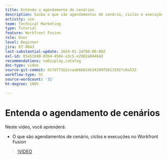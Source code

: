 ```yaml
---
title: Entenda o agendamento de cenários
description: Saiba o que são agendamentos de cenário, ciclos e execuções no [!DNL Adobe Workfront Fusion].
activity: use
team: Technical Marketing
type: Tutorial
feature: Workfront Fusion
role: User
level: Beginner
jira: KT-9043
last-substantial-update: 2024-01-24T00:00:00Z
exl-id: 85a51840-03b4-4584-a3c5-e2002a04464d
recommendations: noDisplay,catalog
doc-type: video
source-git-commit: d17df7162ccaab6b62db34209f50131927c0a532
workflow-type: ht
source-wordcount: '31'
ht-degree: 100%

---
```


# Entenda o agendamento de cenários

Neste vídeo, você aprenderá:

* O que são agendamentos de cenário, ciclos e execuções no Workfront Fusion

>[!VIDEO](https://video.tv.adobe.com/v/335284/?quality=12&learn=on&enablevpops)
